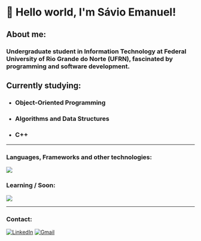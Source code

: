 # 👋 Hello world, I'm Sávio Emanuel!

## About me: 
### Undergraduate student in Information Technology at Federal University of Rio Grande do Norte (UFRN), fascinated by programming and software development. 

## Currently studying:
- ### Object-Oriented Programming
- ### Algorithms and Data Structures
- ### C++
--- 

### Languages, Frameworks and other technologies:
<p>
  <a href="https://skillicons.dev">
    <img src="https://skillicons.dev/icons?i=py,c,cpp,html,css,github,git" />
  </a>
</p>



### Learning / Soon:

<p>
  <a href="https://skillicons.dev">
    <img src="https://skillicons.dev/icons?i=js,react,java,mysql" />
  </a>
</p>

---

### Contact:

[![LinkedIn](https://img.shields.io/badge/LinkedIn-0077B5?style=for-the-badge&logo=linkedin&logoColor=white)](https://www.linkedin.com/in/savioemanuelf?lipi=urn%3Ali%3Apage%3Ad_flagship3_profile_view_base_contact_details%3Bo1UUuXU0R%2BiFslf43DrDtA%3D%3D)
[![Gmail](https://img.shields.io/badge/Gmail-D14836?style=for-the-badge&logo=gmail&logoColor=white)](mailto:savioemanuel2@gmail.com)
